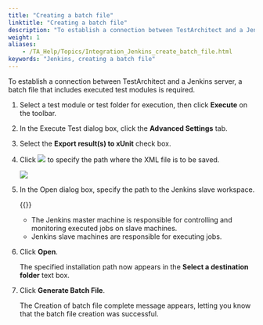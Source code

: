 ```yaml
--- 
title: "Creating a batch file"
linktitle: "Creating a batch file"
description: "To establish a connection between TestArchitect and a Jenkins server, a batch file that includes executed test modules is required."
weight: 1
aliases: 
    - /TA_Help/Topics/Integration_Jenkins_create_batch_file.html
keywords: "Jenkins, creating a batch file"
---
```


To establish a connection between TestArchitect and a Jenkins server, a batch file that includes executed test modules is required.

1.  Select a test module or test folder for execution, then click **Execute** on the toolbar.

2.  In the Execute Test dialog box, click the **Advanced Settings** tab.

3.  Select the **Export result\(s\) to xUnit** check box.

4.  Click ![](/images/TA_Help/Images/btn.browse-ellipsis.01.png) to specify the path where the XML file is to be saved.

    ![](/images/TA_Help/Images/xUnit_1.png)

5.  In the Open dialog box, specify the path to the Jenkins slave workspace.

    {{<note>}}

    -   The Jenkins master machine is responsible for controlling and monitoring executed jobs on slave machines.
    -   Jenkins slave machines are responsible for executing jobs.
6.  Click **Open**.

    The specified installation path now appears in the **Select a destination folder** text box.

7.  Click **Generate Batch File**.

    The Creation of batch file complete message appears, letting you know that the batch file creation was successful.





